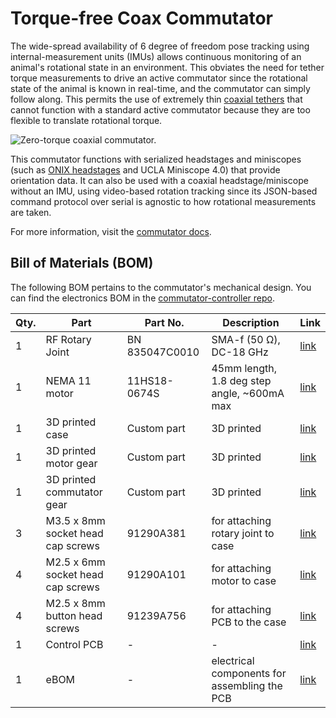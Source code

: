 # Torque-free Coax Commutator

The wide-spread availability of 6 degree of freedom pose tracking using internal-measurement units
(IMUs) allows continuous monitoring of an animal's rotational state in an environment. This obviates
the need for tether torque measurements to drive an active commutator since the rotational state of
the animal is known in real-time, and the commutator can simply follow along. This permits the use
of extremely thin [coaxial tethers](https://open-ephys.org/tethers) that cannot function with a
standard active commutator because they are too flexible to translate rotational torque.

![Zero-torque coaxial commutator.](./resources/demo.gif)

This commutator functions with serialized headstages and miniscopes (such as [ONIX
headstages](https://open-ephys.github.io/onix-docs/index.html) and UCLA Miniscope 4.0) that provide
orientation data. It can also be used with a coaxial headstage/miniscope without an IMU, using
video-based rotation tracking since its JSON-based command protocol over serial is agnostic to how
rotational measurements are taken. 

For more information, visit the [commutator docs](https://open-ephys.github.io/commutator-docs/).

## Bill of Materials (BOM)

The following BOM pertains to the commutator's mechanical design. You can find the electronics BOM in the [commutator-controller repo](https://github.com/open-ephys/commutator-controller/tree/main/pcb/manufacturing/bom).

| Qty. | Part | Part No. | Description | Link |
| --- | --- | --- | --- | --- |
| 1	| RF Rotary Joint	|	BN 835047C0010 | SMA-f (50 Ω), DC-18 GHz | [link](https://products.spinner-group.com/1-channel-coaxial-rotary-joint-sma-female-dc-18-ghz-bn835047C0011) |
| 1 | NEMA 11 motor | 11HS18-0674S | 45mm length, 1.8 deg step angle, ~600mA max | [link](https://www.omc-stepperonline.com/nema-11-bipolar-1-8deg-9-5ncm-13-5oz-in-0-67a-4-6v-28x28x45mm-4-wires-11hs18-0674s) |
| 1 | 3D printed case | Custom part | 3D printed | [link](https://github.com/open-ephys/commutator-coax/tree/main/mechanical/production) |
| 1 | 3D printed motor gear | Custom part | 3D printed | [link](https://github.com/open-ephys/commutator-coax/tree/main/mechanical/production) | 
| 1 | 3D printed commutator gear | Custom part | 3D printed | [link](https://github.com/open-ephys/commutator-coax/tree/main/mechanical/production) | 
| 3 | M3.5 x 8mm socket head cap screws | 91290A381 | for attaching rotary joint to case | [link](https://www.mcmaster.com/91290A381) |
| 4 | M2.5 x 6mm socket head cap screws | 91290A101 | for attaching motor to case | [link](https://www.mcmaster.com/91290A101) |
| 4 | M2.5 x 8mm button head screws | 91239A756 | for attaching PCB to the case | [link](https://www.mcmaster.com/91239A756) |
| 1 | Control PCB | - | - | [link](https://github.com/open-ephys/commutators/tree/main/pcb/manufacturing/gerber) |
| 1 | eBOM | - | electrical components for assembling the PCB | [link](https://github.com/open-ephys/commutators/blob/main/pcb/manufacturing/bom/oe-commutator-controller.html) |
